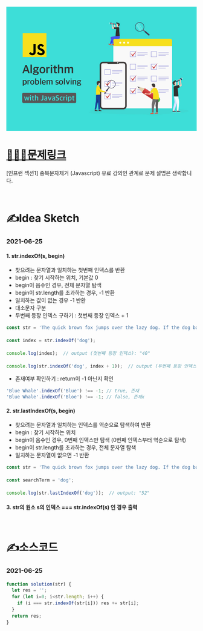 [![인프런](../인프런표지.jpg)](https://www.inflearn.com/course/%EC%9E%90%EB%B0%94%EC%8A%A4%ED%81%AC%EB%A6%BD%ED%8A%B8-%EC%95%8C%EA%B3%A0%EB%A6%AC%EC%A6%98-%EB%AC%B8%EC%A0%9C%ED%92%80%EC%9D%B4/dashboard)
# [👩🏻‍💻문제링크](https://www.inflearn.com/course/%EC%9E%90%EB%B0%94%EC%8A%A4%ED%81%AC%EB%A6%BD%ED%8A%B8-%EC%95%8C%EA%B3%A0%EB%A6%AC%EC%A6%98-%EB%AC%B8%EC%A0%9C%ED%92%80%EC%9D%B4/dashboard)

[인프런 섹션1] 중복문자제거 (Javascript)
유료 강의인 관계로 문제 설명은 생략합니다.

<br>

# ✍️Idea Sketch

### **2021-06-25**

#### 1. str.indexOf(s, begin)
- 찾으려는 문자열과 일치하는 첫번째 인덱스를 반환
- begin : 찾기 시작하는 위치, 기본값 0
- begin이 음수인 경우, 전체 문자열 탐색
- begin이 str.length를 초과하는 경우, -1 반환
- 일치하는 값이 없는 경우 -1 반환
- 대소문자 구분
- 두번째 등장 인덱스 구하기 : 첫번째 등장 인덱스 + 1

```javascript
const str = 'The quick brown fox jumps over the lazy dog. If the dog barked, was it really lazy?';

const index = str.indexOf('dog');

console.log(index);  // output (첫번째 등장 인덱스): "40"

console.log(str.indexOf('dog', index + 1));  // output (두번째 등장 인덱스): "52"
```

- 존재여부 확인하기 : return이 -1 아닌지 확인
```javascript
'Blue Whale'.indexOf('Blue') !== -1; // true, 존재
'Blue Whale'.indexOf('Bloe') !== -1; // false, 존재x
```

#### 2. str.lastIndexOf(s, begin)
- 찾으려는 문자열과 일치하는 인덱스를 역순으로 탐색하여 반환
- begin : 찾기 시작하는 위치
- begin이 음수인 경우, 0번째 인덱스만 탐색 (0번째 인덱스부터 역순으로 탐색)
- begin이 str.length를 초과하는 경우, 전체 문자열 탐색
- 일치하는 문자열이 없으면 -1 반환

```javascript
const str = 'The quick brown fox jumps over the lazy dog. If the dog barked, was it really lazy?';

const searchTerm = 'dog';

console.log(str.lastIndexOf('dog'));  // output: "52"
```

#### 3. str의 원소 s의 인덱스 === str.indexOf(s) 인 경우 출력 

<br>

# ✍️소스코드

### **2021-06-25**

```javascript
function solution(str) {
  let res = '';
  for (let i=0; i<str.length; i++) {
    if (i === str.indexOf(str[i])) res += str[i];
  }
  return res;
}
```

